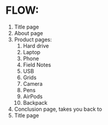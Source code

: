 # FLOW:

1. Title page
2. About page
3. Product pages:
	1. Hard drive
	2. Laptop
	3. Phone
	4. Field Notes
	5. USB
	6. Grids
	7. Camera
	8. Pens
	9. AirPods
	10. Backpack
4. Conclusion page, takes you back to 
1. Title page